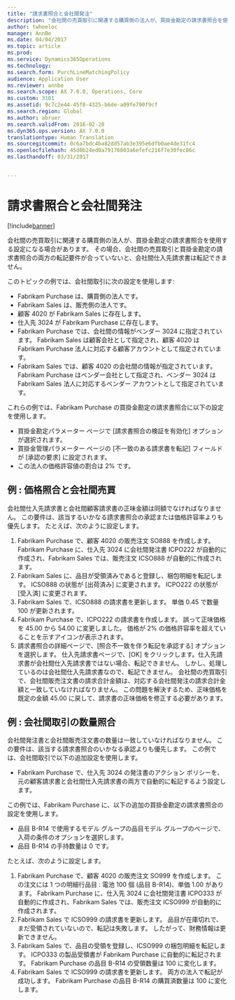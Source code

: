 ```yaml
---
title: "請求書照合と会社間発注"
description: "会社間の売買取引に関連する購買側の法人が、買掛金勘定の請求書照合を使用する設定になる場合があります。 その場合、会社間の売買取引と買掛金勘定の請求書照合の両方の転記要件が合っていないと、会社間仕入先請求書は転記できません。"
author: twheeloc
manager: AnnBe
ms.date: 04/04/2017
ms.topic: article
ms.prod: 
ms.service: Dynamics365Operations
ms.technology: 
ms.search.form: PurchLineMatchingPolicy
audience: Application User
ms.reviewer: annbe
ms.search.scope: AX 7.0.0, Operations, Core
ms.custom: 3101
ms.assetid: 9c7c2e44-45f8-4325-b6de-a09fe790f9cf
ms.search.region: Global
ms.author: abruer
ms.search.validFrom: 2016-02-28
ms.dyn365.ops.version: AX 7.0.0
translationtype: Human Translation
ms.sourcegitcommit: 0c6a7bdc4ba82dd57ab3e395e6dfb0ae4de31fc4
ms.openlocfilehash: 45d0b24ed0a79176803a6efefc216f7e30fec86c
ms.lasthandoff: 03/31/2017


---
```


# <a name="invoice-matching-and-intercompany-purchase-orders"></a>請求書照合と会社間発注

[!include[banner](../includes/banner.md)]


会社間の売買取引に関連する購買側の法人が、買掛金勘定の請求書照合を使用する設定になる場合があります。 その場合、会社間の売買取引と買掛金勘定の請求書照合の両方の転記要件が合っていないと、会社間仕入先請求書は転記できません。

このトピックの例では、会社間取引に次の設定を使用します:
-   Fabrikam Purchase は、購買側の法人です。
-   Fabrikam Sales は、販売側の法人です。
-   顧客 4020 が Fabrikam Sales に存在します。
-   仕入先 3024 が Fabrikam Purchase に存在します。
-   Fabrikam Purchase では、会社間の情報がベンダー 3024 に指定されています。 Fabrikam Sales は顧客会社として指定され、顧客 4020 は Fabrikam Purchase 法人に対応する顧客アカウントとして指定されています。
-   Fabrikam Sales では、顧客 4020 の会社間の情報が指定されています。 Fabrikam Purchase はベンダー会社として指定され、ベンダー 3024 は Fabrikam Sales 法人に対応するベンダー アカウントとして指定されています。

これらの例では、Fabrikam Purchase の買掛金勘定の請求書照合に以下の設定を使用します。
-   買掛金勘定パラメーター ページで [請求書照合の検証を有効化] オプションが選択されます。
-   買掛金管理パラメーター ページの [不一致のある請求書を転記] フィールドが [承認の要求] に設定されます。
-   この法人の価格許容値の割合は 2% です。

## <a name="example-price-matching-and-intercompany-trade"></a>例 : 価格照合と会社間売買
会社間仕入先請求書と会社間顧客請求書の正味金額は同額でなければなりません。 この要件は、該当するいかなる請求書照合の承認または価格許容率よりも優先します。 たとえば、次のように設定します。
1.  Fabrikam Purchase で、顧客 4020 の販売注文 SO888 を作成します。 Fabrikam Purchase に、仕入先 3024 に会社間発注書 ICPO222 が自動的に作成され、Fabrikam Sales では、販売注文 ICSO888 が自動的に作成されます。
2.  Fabrikam Sales に、品目が受領済みであると登録し、梱包明細を転記します。 ICSO888 の状態が [出荷済み] に変更されます。 ICPO222 の状態が [受入済] に変更されます。
3.  Fabrikam Sales で、ICSO888 の請求書を更新します。 単価 0.45 で数量 100 が更新されます。
4.  Fabrikam Purchase で、ICPO222 の請求書を作成します。 誤って正味価格を 45.00 から 54.00 に変更しました。 価格が 2% の価格許容率を超えていることを示すアイコンが表示されます。
5.  請求書照合の詳細ページで、[照合不一致を伴う転記を承認する] オプションを選択します。 仕入先請求書ページで、[OK] をクリックします。仕入先請求書が会社間仕入先請求書ではない場合、転記できません。 しかし、処理しているのは会社間仕入先請求書なので、転記できません。 会社間の売買取引で、会社間販売注文書の請求合計金額は、対応する会社間発注の請求合計金額と一致していなければなりません。 この問題を解決するため、正味価格を既定の金額 45.00 に戻して、請求書の正味価格を修正する必要があります。

## <a name="example-quantity-matching-with-intercompany-trade"></a>例 : 会社間取引の数量照合
会社間発注書と会社間販売注文書の数量は一致していなければなりません。 この要件は、該当する請求書照合のいかなる承認よりも優先します。 この例では、会社間取引で以下の追加設定を使用します。
-   Fabrikam Purchase で、仕入先 3024 の発注書のアクション ポリシーを、元の顧客請求書と会社間仕入先請求書の両方で自動的に転記するよう設定します。

この例では、Fabrikam Purchase に、以下の追加の買掛金勘定の請求書照合の設定を使用します。
-   品目 B-R14 で使用するモデル グループの品目モデル グループのページで、入荷の条件のオプションを選択します。
-   品目 B-R14 の手持数量は 0 です。

たとえば、次のように設定します。
1.  Fabrikam Purchase で、顧客 4020 の販売注文 SO999 を作成します。 この注文には 1 つの明細行品目 : 電池 100 個 (品目 B-R14)、単価 1.00 があります。 Fabrikam Purchase に、仕入先 3024 に会社間発注書 ICPO333 が自動的に作成され、Fabrikam Sales では、販売注文 ICSO999 が自動的に作成されます。
2.  Fabrikam Sales で ICSO999 の請求書を更新します。 品目が在庫切れで、まだ受領されていないので、転記は失敗します。 したがって、財務情報は更新できません。
3.  Fabrikam Sales で、品目の受領を登録し、ICSO999 の梱包明細を転記します。 ICPO333 の製品受領書が Fabrikam Purchase に自動的に転記されます。 Fabrikam Purchase の品目 B-R14 の受領数量は 100 に変化します。
4.  Fabrikam Sales で ICSO999 の請求書を更新します。 両方の法人で転記が成功します。 Fabrikam Purchase の品目 B-R14 の購買済数量は 100 に変化します。






